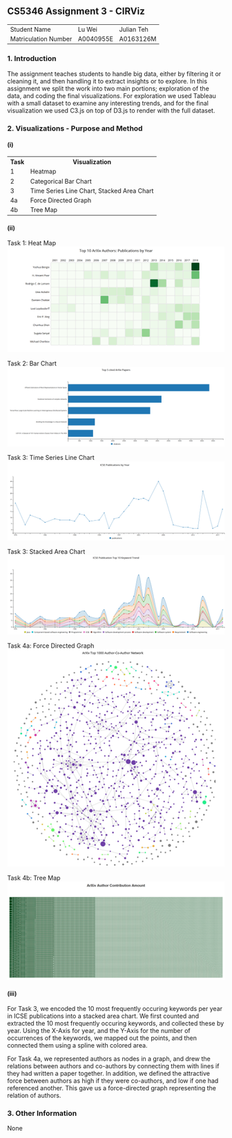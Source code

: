 ## CS5346 Assignment 3 - CIRViz

<html>
    <table>
        <tr>
            <td>Student Name</td>
            <td>Lu Wei</td>
            <td>Julian Teh</td>
        </tr>
        <tr>
            <td>Matriculation Number</td>
            <td>A0040955E</td>
            <td>A0163126M</td>
        </tr>
    </table>
</html>

### 1. Introduction
The assignment teaches students to handle big data, either by filtering it or cleaning it, and then handling it to extract insights or to explore. In this assignment we split the work into two main portions; exploration of the data, and coding the final visualizations. For exploration we used Tableau with a small dataset to examine any interesting trends, and for the final visualization we used C3.js on top of D3.js to render with the full dataset. 

### 2. Visualizations - Purpose and Method
#### (i)
<html>
    <table>
        <tr>
            <th>Task</th>
            <th>Visualization</th>
        </tr>
        <tr>
            <td>1</td>
            <td>Heatmap</td>
        </tr>
        <tr>
            <td>2</td>
            <td>Categorical Bar Chart</td>
        </tr>
        <tr>
            <td>3</td>
            <td>Time Series Line Chart, Stacked Area Chart</td>
        </tr>
        <tr>
            <td>4a</td>
            <td>Force Directed Graph</td>
        </tr>
        <tr>
            <td>4b</td>
            <td>Tree Map</td>
        </tr>
    </table>
</html>

#### (ii)
Task 1: Heat Map
![Task 1: Heat Map](task1_1.png)

Task 2: Bar Chart
![Task 2: Bar Chart](task2_1.png)

Task 3: Time Series Line Chart
![Task 3: Time Series Line Chart](task3_1.png)

Task 3: Stacked Area Chart
![Task 3: Stacked Area Chart](task3_2.png)

Task 4a: Force Directed Graph
![Task 4a: Force Directed Graph](task4a_1.png)

Task 4b: Tree Map
![Task 4b: Tree Map](task4b_1.png)

#### (iii)

For Task 3, we encoded the 10 most frequently occuring keywords per year in ICSE publications into a stacked area chart. We first counted and extracted the 10 most frequently occuring keywords, and collected these by year. Using the X-Axis for year, and the Y-Axis for the number of occurrences of the keywords, we mapped out the points, and then connected them using a spline with colored area.

For Task 4a, we represented authors as nodes in a graph, and drew the relations between authors and co-authors by connecting them with lines if they had written a paper together. In addition, we defined the attractive force between authors as high if they were co-authors, and low if one had referenced another. This gave us a force-directed graph representing the relation of authors. 

### 3. Other Information
None